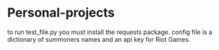 # Personal-projects
to run test_file.py you must install the requests package.
config file is a dictionary of summoners names and an api key for Riot Games.
